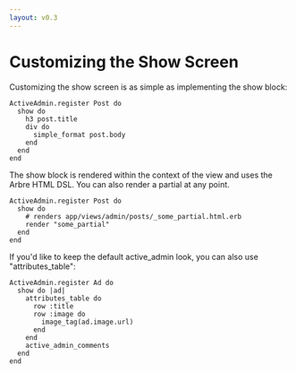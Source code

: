 ```yaml
---
layout: v0.3
---
```

# Customizing the Show Screen

Customizing the show screen is as simple as implementing the show block:

    ActiveAdmin.register Post do
      show do
        h3 post.title
        div do
          simple_format post.body
        end
      end
    end

The show block is rendered within the context of the view and uses the Arbre HTML DSL. You
can also render a partial at any point.

    ActiveAdmin.register Post do
      show do
        # renders app/views/admin/posts/_some_partial.html.erb
        render "some_partial"
      end
    end

If you'd like to keep the default active_admin look, you can also use "attributes_table":

    ActiveAdmin.register Ad do
      show do |ad|
        attributes_table do
          row :title
          row :image do
            image_tag(ad.image.url)
          end
        end
        active_admin_comments
      end
    end
